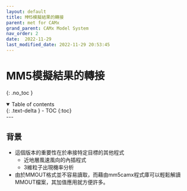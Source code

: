 ```yaml
---
layout: default
title: MM5模擬結果的轉接
parent: met for CAMx
grand_parent: CAMx Model System
nav_order: 2
date:  2022-11-29
last_modified_date: 2022-11-29 20:53:45
---
```


# MM5模擬結果的轉接
{: .no_toc }

<details open markdown="block">
  <summary>
    Table of contents
  </summary>
  {: .text-delta }
- TOC
{:toc}
</details>
---

## 背景

- 這個版本的重要性在於串接特定目標的其他程式
  - 近地層風速風向的內插程式
  - 3維粒子出現機率分析
- 由於MMOUT格式並不容易讀取，而藉由mm5camx程式庫可以輕鬆解讀MMOUT檔案，其加值應用就方便許多。
